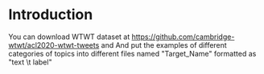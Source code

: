 # Introduction
You can download WTWT dataset at https://github.com/cambridge-wtwt/acl2020-wtwt-tweets and And put the examples of different categories of topics into different files named "Target_Name" formatted as "text \t label"


